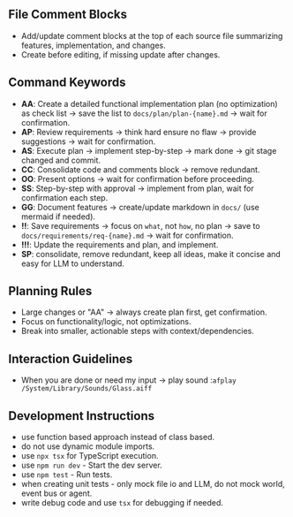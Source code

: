 ## File Comment Blocks
- Add/update comment blocks at the top of each source file summarizing features, implementation, and changes.
- Create before editing, if missing update after changes.

## Command Keywords
- **AA**: Create a detailed functional implementation plan (no optimization) as check list → save the list to `docs/plan/plan-{name}.md` → wait for confirmation.
- **AP**: Review requirements → think hard ensure no flaw → provide suggestions → wait for confirmation.
- **AS**: Execute plan → implement step-by-step → mark done → git stage changed and commit.
- **CC**: Consolidate code and comments block → remove redundant.
- **OO**: Present options → wait for confirmation before proceeding.
- **SS**: Step-by-step with approval → implement from plan, wait for confirmation each step.
- **GG**: Document features → create/update markdown in `docs/` (use mermaid if needed).
- **!!**: Save requirements → focus on `what`, not `how`, no plan → save to `docs/requirements/req-{name}.md` → wait for confirmation.
- **!!!**: Update the requirements and plan, and implement.
- **SP**: consolidate, remove redundant, keep all ideas, make it concise and easy for LLM to understand.

## Planning Rules
- Large changes or "AA" → always create plan first, get confirmation.
- Focus on functionality/logic, not optimizations.
- Break into smaller, actionable steps with context/dependencies.

## Interaction Guidelines
- When you are done or need my input → play sound :`afplay /System/Library/Sounds/Glass.aiff`

## Development Instructions
- use function based approach instead of class based.
- do not use dynamic module imports.
- use `npx tsx` for TypeScript execution.
- use `npm run dev` - Start the dev server.
- use `npm test` - Run tests.
- when creating unit tests - only mock file io and LLM, do not mock world, event bus or agent.
- write debug code and use `tsx` for debugging if needed.

